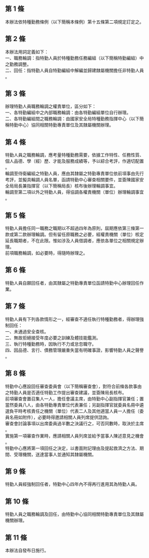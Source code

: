 第 1 條
-------
本辦法依特種勤務條例（以下簡稱本條例）第十五條第二項規定訂定之。

第 2 條
-------
本辦法用詞定義如下：  
一、職務輪調：指特勤人員於特種勤務任務編組（以下簡稱特勤編組）中  
    之勤務調整。  
二、回任：指特勤人員自特勤編組中解編並歸建隸屬機關擔任非特勤人員  
    。

第 3 條
-------
辦理特勤人員職務輪調之權責單位，區分如下：  
一、各特勤編組中之內部職務輪調：由各特勤編組單位自行辦理。  
二、各特勤編組間之職務輪調：由國家安全局特種勤務指揮中心（以下簡  
    稱特勤中心）協同相關特勤專責單位及其隸屬機關辦理。

第 4 條
-------
特勤人員之職務輪調，應考量特種勤務需要，依據工作特性、任務性質、  
個人品德、學（經）歷、才能及服務成績等，予以綜合考評，作適切配置  
。  
輪調至侍衛編組之特勤人員，應由其隸屬之特勤專責單位依前項事由先行  
考評，並擬具輪調人員名單，函請特勤中心審查相關要件，並簽陳國家安  
全局局長兼指揮官（以下簡稱局長）核布後辦理輪調事宜。  
輪調至第二項以外之特勤人員，得協調各權責機關（單位）辦理輪調事宜  
。

第 5 條
-------
特勤人員擔任同一職務之職期以不超過四年為原則，屆期應依第三條第一  
款或第二款辦理輪調。但有留任原職務之必要，經權責機關（單位）核定  
延長職期者，不在此限。惟如涉及人員借調者，應依各單位之相關規定辦  
理。  
前項職務輪調，如必要時，得隨時辦理之。

第 6 條
-------
特勤人員自願回任者，由其隸屬之特勤專責單位函請特勤中心辦理回任作  
業。

第 7 條
-------
特勤人員有下列各款情形之一，經審查不適任執行特種勤務者，得辦理強  
制回任：  
一、未通過安全查核。  
二、無故拒絕接受年度必要之訓練及體技能鑑測。  
三、執行特種勤務時，因執行不力或怠忽職守。  
四、因品德、言行、債務管理嚴重失當有明確事證，影響特勤人員之聲譽  
    。

第 8 條
-------
特勤中心應設回任審查委員會（以下簡稱審查會），對符合前條各款事由  
之特勤人員是否適任特勤工作提出審查建議，並簽陳局長核布。  
前項審查會置召集人一人，擔任會議主席，由特勤中心副指揮官兼任；置  
當然委員八人，由各特勤專責單位代表兼任；另副指揮官就委員名冊中遴  
選負平時考核責任之機關（單位）代表二人及其他適當人員一人擔任（委  
員名冊如附件），必要時得邀請相關人員列席提供諮詢。  
審查會討論事項以出席委員過半數之決議行之，可否同數時，取決於主席  
。  
實施第一項審查作業時，應請相關人員列席並給予當事人陳述意見之機會  
。  
特勤中心應將第一項回任之決定，以書面附記理由及提起救濟之方法、期  
間、受理機關，送達當事人並通知其隸屬機關。

第 9 條
-------
特勤人員經強制回任者，特勤中心四年內不得再行進用其為特勤人員。

第 10 條
--------
特勤人員之職務輪調及回任，由特勤中心協同相關特勤專責單位及其隸屬  
機關辦理。

第 11 條
--------
本辦法自發布日施行。

